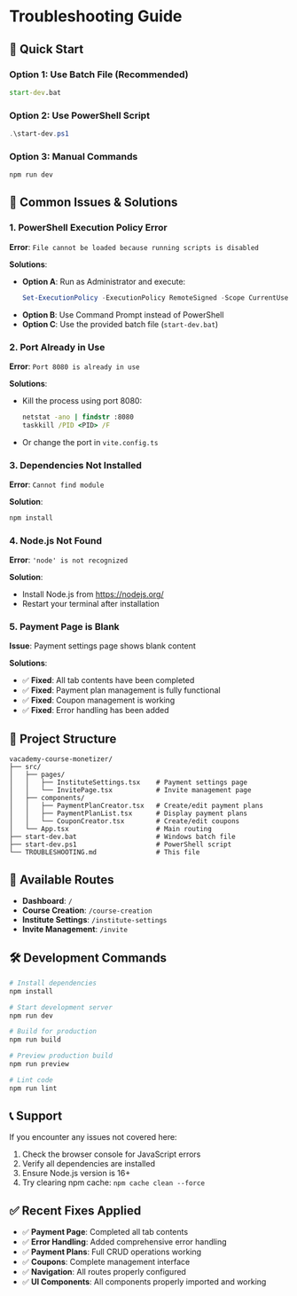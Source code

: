 # Troubleshooting Guide

## 🚀 Quick Start

### Option 1: Use Batch File (Recommended)
```cmd
start-dev.bat
```

### Option 2: Use PowerShell Script
```powershell
.\start-dev.ps1
```

### Option 3: Manual Commands
```cmd
npm run dev
```

## 🔧 Common Issues & Solutions

### 1. PowerShell Execution Policy Error
**Error**: `File cannot be loaded because running scripts is disabled`

**Solutions**:
- **Option A**: Run as Administrator and execute:
  ```powershell
  Set-ExecutionPolicy -ExecutionPolicy RemoteSigned -Scope CurrentUser
  ```
- **Option B**: Use Command Prompt instead of PowerShell
- **Option C**: Use the provided batch file (`start-dev.bat`)

### 2. Port Already in Use
**Error**: `Port 8080 is already in use`

**Solutions**:
- Kill the process using port 8080:
  ```cmd
  netstat -ano | findstr :8080
  taskkill /PID <PID> /F
  ```
- Or change the port in `vite.config.ts`

### 3. Dependencies Not Installed
**Error**: `Cannot find module`

**Solution**:
```cmd
npm install
```

### 4. Node.js Not Found
**Error**: `'node' is not recognized`

**Solution**:
- Install Node.js from https://nodejs.org/
- Restart your terminal after installation

### 5. Payment Page is Blank
**Issue**: Payment settings page shows blank content

**Solutions**:
- ✅ **Fixed**: All tab contents have been completed
- ✅ **Fixed**: Payment plan management is fully functional
- ✅ **Fixed**: Coupon management is working
- ✅ **Fixed**: Error handling has been added

## 📁 Project Structure

```
vacademy-course-monetizer/
├── src/
│   ├── pages/
│   │   ├── InstituteSettings.tsx    # Payment settings page
│   │   └── InvitePage.tsx           # Invite management page
│   ├── components/
│   │   ├── PaymentPlanCreator.tsx   # Create/edit payment plans
│   │   ├── PaymentPlanList.tsx      # Display payment plans
│   │   └── CouponCreator.tsx        # Create/edit coupons
│   └── App.tsx                      # Main routing
├── start-dev.bat                    # Windows batch file
├── start-dev.ps1                    # PowerShell script
└── TROUBLESHOOTING.md               # This file
```

## 🎯 Available Routes

- **Dashboard**: `/`
- **Course Creation**: `/course-creation`
- **Institute Settings**: `/institute-settings`
- **Invite Management**: `/invite`

## 🛠️ Development Commands

```bash
# Install dependencies
npm install

# Start development server
npm run dev

# Build for production
npm run build

# Preview production build
npm run preview

# Lint code
npm run lint
```

## 📞 Support

If you encounter any issues not covered here:

1. Check the browser console for JavaScript errors
2. Verify all dependencies are installed
3. Ensure Node.js version is 16+ 
4. Try clearing npm cache: `npm cache clean --force`

## ✅ Recent Fixes Applied

- ✅ **Payment Page**: Completed all tab contents
- ✅ **Error Handling**: Added comprehensive error handling
- ✅ **Payment Plans**: Full CRUD operations working
- ✅ **Coupons**: Complete management interface
- ✅ **Navigation**: All routes properly configured
- ✅ **UI Components**: All components properly imported and working 
